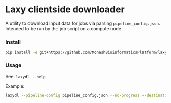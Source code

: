 # Laxy clientside downloader

A utility to download input data for jobs via parsing `pipeline_config.json`.
Intended to be run by the job script on a compute node.

### Install

```bash
pip install -e git+https://github.com/MonashBioinformaticsPlatform/laxy/laxy_downloader#egg=laxy_downloader
```

### Usage
See: `laxydl --help`

Example:
```bash
laxydl --pipeline-config pipeline_config.json --no-progress --destination-path /shared/jobs/XYZZY/input/
```
